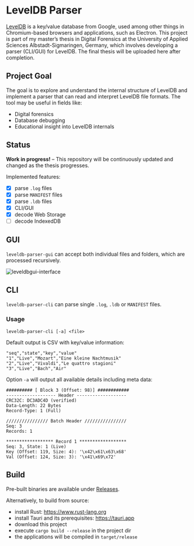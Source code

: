 # LevelDB Parser
[LevelDB](https://github.com/google/leveldb) is a key/value database from Google, used among other things in Chromium-based browsers and applications, such as Electron. This project is part of my master’s thesis in Digital Forensics at the University of Applied Sciences Albstadt-Sigmaringen, Germany, which involves developing a parser (CLI/GUI) for LevelDB. The final thesis will be uploaded here after completion.

## Project Goal

The goal is to explore and understand the internal structure of LevelDB and implement a parser that can read and interpret LevelDB file formats. The tool may be useful in fields like:

- Digital forensics
- Database debugging
- Educational insight into LevelDB internals


## Status

**Work in progress!** – This repository will be continuously updated and changed as the thesis progresses.


Implemented features:

- [x] parse `.log` files
- [x] parse `MANIFEST` files
- [x] parse `.ldb` files
- [x] CLI/GUI
- [x] decode Web Storage
- [ ] decode IndexedDB

## GUI
`leveldb-parser-gui` can accept both individual files and folders, which are processed recursively.

<img alt="leveldbgui-interface" src="https://github.com/user-attachments/assets/fa7f870a-567a-42f4-b83d-1af49186eacd" />


## CLI
`leveldb-parser-cli` can parse single `.log`, `.ldb` or `MANIFEST` files. 

### Usage
`leveldb-parser-cli [-a] <file>`

Default output is CSV with key/value information:
```
"seq","state","key","value"
"1","Live","Mozart","Eine kleine Nachtmusik"
"2","Live","Vivaldi","Le quattro stagioni"
"3","Live","Bach","Air"
```

Option `-a` will output all available details including meta data:
```
########## [ Block 3 (Offset: 98)] ############
------------------- Header -------------------
CRC32C: DC3ADC4D (verified)
Data-Length: 22 Bytes
Record-Type: 1 (Full)

//////////////// Batch Header ////////////////
Seq: 3
Records: 1

****************** Record 1 ******************
Seq: 3, State: 1 (Live)
Key (Offset: 119, Size: 4): '\x42\x61\x63\x68'
Val (Offset: 124, Size: 3): '\x41\x69\x72'
```

## Build
Pre-built binaries are available under [Releases](https://github.com/huebicode/leveldb-parser/releases).

Alternatively, to build from source:
- install Rust: https://www.rust-lang.org
- install Tauri and its prerequisites: https://tauri.app
- download this project
- execute `cargo build --release` in the project dir
- the applications will be compiled in `target/release`
